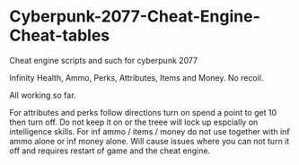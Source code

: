 # Cyberpunk-2077-Cheat-Engine-Cheat-tables
Cheat engine scripts and such for cyberpunk 2077



Infinity Health, Ammo, Perks, Attributes, Items and Money. No recoil.

All working so far.

For attributes and perks follow directions turn on spend a point to get 10 then turn off. Do not keep it on or the treee will lock up espcially on intelligence skills. 
For inf ammo / items / money do not use together with inf ammo alone or inf money alone. Will cause issues where you can not turn it off and requires restart of game and the cheat engine. 


